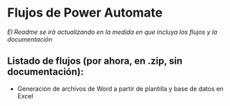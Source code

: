 # Flujos de Power Automate

*El Readme se irá actualizando en la medida en que incluya los flujos y la documentación*

## Listado de flujos (por ahora, en .zip, sin documentación):

* Generación de archivos de Word a partir de plantilla y base de datos en Excel
